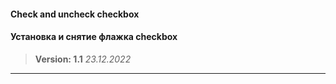 #### Check and uncheck checkbox 
#### Установка и снятие флажка checkbox

>**Version: 1.1** 
>*23.12.2022*

---